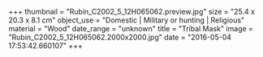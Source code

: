 +++
thumbnail = "Rubin_C2002_5_12H065062.preview.jpg"
size = "25.4 x 20.3 x 8.1 cm"
object_use = "Domestic | Military or hunting | Religious"
material = "Wood"
date_range = "unknown"
title = "Tribal Mask"
image = "Rubin_C2002_5_12H065062.2000x2000.jpg"
date = "2016-05-04 17:53:42.660107"
+++
